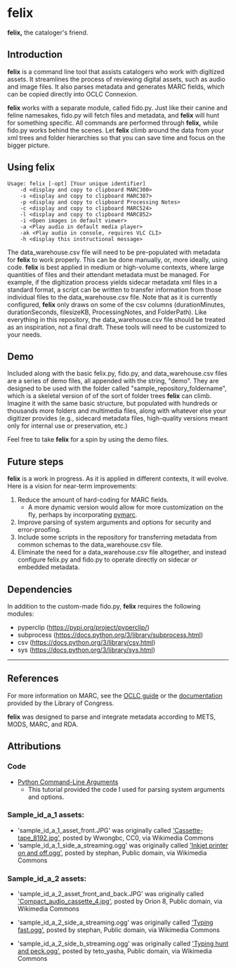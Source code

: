 # felix
 **felix,** the cataloger's friend.

## Introduction

**felix** is a command line tool that assists catalogers who work with digitized
assets. It streamlines the process of reviewing digital assets, such as audio
and image files. It also parses metadata and generates MARC fields, which can be
copied directly into OCLC Connexion.

**felix** works with a separate module, called fido.py. Just like their canine and 
feline namesakes, fido.py will fetch files and metadata, and **felix** will hunt for 
something specific. All commands are performed through **felix,** while fido.py works
behind the scenes. Let **felix** climb around the data from your xml trees and
folder hierarchies so that you can save time and focus on the bigger picture.


## Using **felix**

```
Usage: felix [-opt] [Your unique identifier]
	-d <display and copy to clipboard MARC300>
	-s <display and copy to clipboard MARC387>
	-p <display and copy to clipboard Processing Notes>
	-c <display and copy to clipboard MARC524>
	-l <display and copy to clipboard MARC852>
	-i <Open images in default viewer>
	-a <Play audio in default media player>
	-ak <Play audio in console, requires VLC CLI>
	-h <display this instructional message>
```

The data_warehouse.csv file will need to be pre-populated with metadata
for **felix** to work properly. This can be done manually, or, more ideally,
using code. **felix** is best applied in medium or high-volume contexts, where
large quantities of files and their attendant metadata must be managed. For
example, if the digitization process yields sidecar metadata xml files in a
standard format, a script can be written to transfer information from those
individual files to the data_warehouse.csv file. Note that as it is currently
configured, **felix** only draws on some of the csv columns
(durationMinutes, durationSeconds, filesizeKB, ProcessingNotes, and
FolderPath). Like everything in this repository, the data_warehouse.csv file
should be treated as an inspiration, not a final draft. These tools will need
to be customized to your needs.


## Demo

Included along with the basic felix.py, fido.py, and data_warehouse.csv files
are a series of demo files, all appended with the string, "demo". They are
designed to be used with the folder called "sample_repository_foldername",
which is a skeletal version of of the sort of folder trees **felix** can climb.
Imagine it with the same basic structure, but populated with hundreds or
thousands more folders and multimedia files, along with whatever else your 
digitizer provides (e.g., sidecard metadata files, high-quality versions meant 
only for internal use or preservation, etc.) 

Feel free to take **felix** for a spin by using the demo files.

## Future steps

**felix** is a work in progress. As it is applied in different contexts, it will
evolve. Here is a vision for near-term improvements:

1. Reduce the amount of hard-coding for MARC fields. 
	- A more dynamic version
		would allow for more customization on the fly, perhaps by incorporating
		[pymarc](https://pypi.org/project/pymarc/).
2. Improve parsing of system arguments and options for security and error-proofing.
3. Include some scripts in the repository for transferring metadata from common schemas to the data_warehouse.csv file.
4. Eliminate the need for a data_warehouse.csv file altogether, and instead configure felix.py and fido.py to operate directly on sidecar or embedded metadata. 

## Dependencies

In addition to the custom-made fido.py, **felix** requires the following modules:

- pyperclip (https://pypi.org/project/pyperclip/)
- subprocess (https://docs.python.org/3/library/subprocess.html)
- csv (https://docs.python.org/3/library/csv.html)
- sys (https://docs.python.org/3/library/sys.html)

***
## References

For more information on MARC, see the [OCLC guide](https://www.oclc.org/bibformats/en.html) or the [documentation](https://www.loc.gov/marc/) 
provided by the Library of Congress.

**felix** was designed to parse and integrate metadata according to METS, MODS, MARC, and RDA.

## Attributions

### Code 

* [Python Command-Line Arguments](https://realpython.com/python-command-line-arguments/#a-few-methods-for-parsing-python-command-line-arguments)
    - This tutorial provided the code I used for parsing system arguments and options.

### Sample_id_a_1 assets:

- 'sample_id_a_1_asset_front.JPG' was originally called
	['Cassette-tape_8192.jpg'](https://commons.wikimedia.org/wiki/File:Cassette-tape_8192.jpg), posted by Wwongbc, CC0, via Wikimedia Commons
- 'sample_id_a_1_side_a_streaming.ogg' was originally called 
	['Inkjet printer on and off.ogg'](https://commons.wikimedia.org/wiki/File:Inkjet_printer_on_and_off.ogg), posted by stephan, Public domain, via Wikimedia Commons

### Sample_id_a_2 assets:

- 'sample_id_a_2_asset_front_and_back.JPG' was originally called 
	['Compact_audio_cassette_4.jpg'](https://commons.wikimedia.org/wiki/File:Compact_audio_cassette_4.jpg), posted by Orion 8, Public domain, via Wikimedia Commons

- 'sample_id_a_2_side_a_streaming.ogg' was originally called 
	['Typing fast.ogg'](https://commons.wikimedia.org/wiki/File:Typing_fast.ogg), posted by stephan, Public domain, via Wikimedia Commons

- 'sample_id_a_2_side_b_streaming.ogg' was originally called 
	['Typing hunt and peck.ogg'](https://commons.wikimedia.org/wiki/File:Typing_hunt_and_peck.ogg), posted by teto_yasha, Public domain, via Wikimedia Commons
